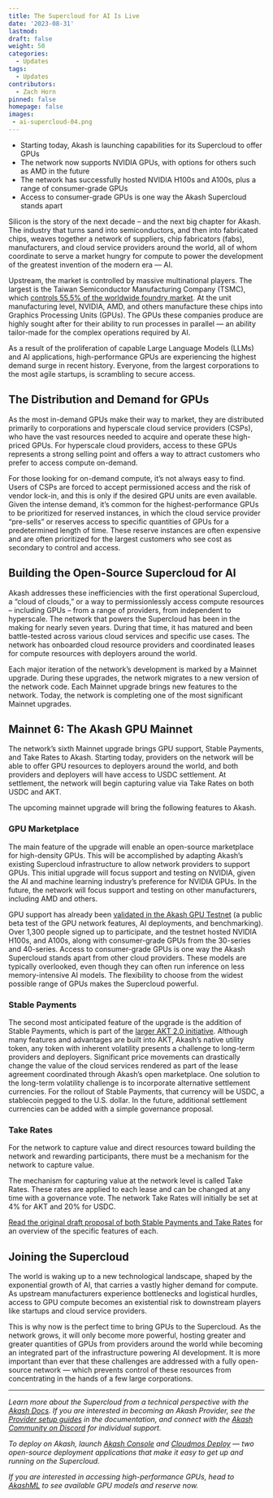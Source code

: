 ```yaml
---
title: The Supercloud for AI Is Live
date: '2023-08-31'
lastmod:
draft: false
weight: 50
categories:
  - Updates
tags:
  - Updates
contributors:
  - Zach Horn
pinned: false
homepage: false
images:
 - ai-supercloud-04.png
---
```

- Starting today, Akash is launching capabilities for its Supercloud to offer GPUs
- The network now supports NVIDIA GPUs, with options for others such as AMD in the future
- The network has successfully hosted NVIDIA H100s and A100s, plus a range of consumer-grade GPUs
- Access to consumer-grade GPUs is one way the Akash Supercloud stands apart


Silicon is the story of the next decade – and the next big chapter for Akash. The industry that turns sand into semiconductors, and then into fabricated chips, weaves together a network of suppliers, chip fabricators (fabs), manufacturers, and cloud service providers around the world, all of whom coordinate to serve a market hungry for compute to power the development of the greatest invention of the modern era — AI.

Upstream, the market is controlled by massive multinational players. The largest is the Taiwan Semiconductor Manufacturing Company (TSMC), which [controls 55.5% of the worldwide foundry market](https://www.idc.com/getdoc.jsp?containerId=prAP50994023#:~:text=The%20leading%20vendor%2C%20TSMC%2C%20has,pick%20up%20further%20in%202023). At the unit manufacturing level, NVIDIA, AMD, and others manufacture these chips into Graphics Processing Units (GPUs). The GPUs these companies produce are highly sought after for their ability to run processes in parallel — an ability tailor-made for the complex operations required by AI.

As a result of the proliferation of capable Large Language Models (LLMs) and AI applications, high-performance GPUs are experiencing the highest demand surge in recent history. Everyone, from the largest corporations to the most agile startups, is scrambling to secure access.

## The Distribution and Demand for GPUs
As the most in-demand GPUs make their way to market, they are distributed primarily to corporations and hyperscale cloud service providers (CSPs), who have the vast resources needed to acquire and operate these high-priced GPUs. For hyperscale cloud providers, access to these GPUs represents a strong selling point and offers a way to attract customers who prefer to access compute on-demand.

For those looking for on-demand compute, it’s not always easy to find. Users of CSPs are forced to accept permissioned access and the risk of vendor lock-in, and this is only if the desired GPU units are even available. Given the intense demand, it’s common for the highest-performance GPUs to be prioritized for reserved instances, in which the cloud service provider “pre-sells” or reserves access to specific quantities of GPUs for a predetermined length of time. These reserve instances are often expensive and are often prioritized for the largest customers who see cost as secondary to control and access.

## Building the Open-Source Supercloud for AI
Akash addresses these inefficiencies with the first operational Supercloud, a “cloud of clouds,” or a way to permissionlessly access compute resources – including GPUs – from a range of providers, from independent to hyperscale. The network that powers the Supercloud has been in the making for nearly seven years. During that time, it has matured and been battle-tested across various cloud services and specific use cases. The network has onboarded cloud resource providers and coordinated leases for compute resources with deployers around the world. 

Each major iteration of the network’s development is marked by a Mainnet upgrade. During these upgrades, the network migrates to a new version of the network code. Each Mainnet upgrade brings new features to the network. Today, the network is completing one of the most significant Mainnet upgrades.

## Mainnet 6: The Akash GPU Mainnet
The network’s sixth Mainnet upgrade brings GPU support, Stable Payments, and Take Rates to Akash. Starting today, providers on the network will be able to offer GPU resources to deployers around the world, and both providers and deployers will have access to USDC settlement. At settlement, the network will begin capturing value via Take Rates on both USDC and AKT.

The upcoming mainnet upgrade will bring the following features to Akash.

### GPU Marketplace
The main feature of the upgrade will enable an open-source marketplace for high-density GPUs. This will be accomplished by adapting Akash’s existing Supercloud infrastructure to allow network providers to support GPUs. This initial upgrade will focus support and testing on NVIDIA, given the AI and machine learning industry’s preference for NVIDIA GPUs. In the future, the network will focus support and testing on other manufacturers, including AMD and others.

GPU support has already been [validated in the Akash GPU Testnet](https://akash.network/blog/testing-the-first-ai-supercloud/) (a public beta test of the GPU network features, AI deployments, and benchmarking). Over 1,300 people signed up to participate, and the testnet hosted NVIDIA H100s, and A100s, along with consumer-grade GPUs from the 30-series and 40-series. Access to consumer-grade GPUs is one way the Akash Supercloud stands apart from other cloud providers. These models are typically overlooked, even though they can often run inference on less memory-intensive AI models. The flexibility to choose from the widest possible range of GPUs makes the Supercloud powerful.

### Stable Payments
The second most anticipated feature of the upgrade is the addition of Stable Payments, which is part of the [larger AKT 2.0 initiative](https://github.com/orgs/akash-network/discussions/32). Although many features and advantages are built into AKT, Akash’s native utility token, any token with inherent volatility presents a challenge to long-term providers and deployers. Significant price movements can drastically change the value of the cloud services rendered as part of the lease agreement coordinated through Akash’s open marketplace. One solution to the long-term volatility challenge is to incorporate alternative settlement currencies. For the rollout of Stable Payments, that currency will be USDC, a stablecoin pegged to the U.S. dollar. In the future, additional settlement currencies can be added with a simple governance proposal.

### Take Rates
For the network to capture value and direct resources toward building the network and rewarding participants, there must be a mechanism for the network to capture value. 

The mechanism for capturing value at the network level is called Take Rates. These rates are applied to each lease and can be changed at any time with a governance vote. The network Take Rates will initially be set at 4% for AKT and 20% for USDC.

[Read the original draft proposal of both Stable Payments and Take Rates](https://github.com/orgs/akash-network/discussions/147) for an overview of the specific features of each.

## Joining the Supercloud
The world is waking up to a new technological landscape, shaped by the exponential growth of AI, that carries a vastly higher demand for compute. As upstream manufacturers experience bottlenecks and logistical hurdles, access to GPU compute becomes an existential risk to downstream players like startups and cloud service providers.

This is why now is the perfect time to bring GPUs to the Supercloud. As the network grows, it will only become more powerful, hosting greater and greater quantities of GPUs from providers around the world while becoming an integrated part of the infrastructure powering AI development. It is more important than ever that these challenges are addressed with a fully open-source network — which prevents control of these resources from concentrating in the hands of a few large corporations.

---

*Learn more about the Supercloud from a technical perspective with the [Akash Docs](https://docs.akash.network/). If you are interested in becoming an Akash Provider, see the [Provider setup guides](https://docs.akash.network/providers) in the documentation, and connect with the [Akash Community on Discord](https://discord.akash.network) for individual support.*

*To deploy on Akash, launch [Akash Console](https://console.akash.network) and [Cloudmos Deploy](https://deploy.cloudmos.io/) — two open-source deployment applications that make it easy to get up and running on the Supercloud.*

*If you are interested in accessing high-performance GPUs, head to [AkashML](https://akashml.com/) to see available GPU models and reserve now.*
